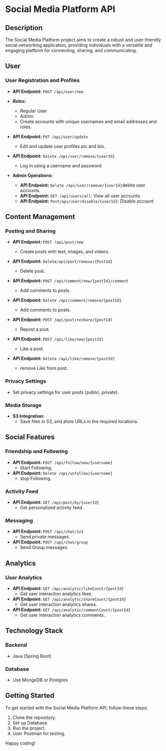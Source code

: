 # Social Media Platform API

## Description

The Social Media Platform project aims to create a robust and user-friendly social networking application, providing individuals with a versatile and engaging platform for connecting, sharing, and communicating.

## User

### User Registration and Profiles

- **API Endpoint:** `POST /api/user/new`
- **_Roles:_**
  - Regular User
  - Admin
  - Create accounts with unique usernames and email addresses and roles.
- **API Endpoint:** `PUT /api/user/update`

  - Edit and update user profiles pic and bio.

- **API Endpoint:** `Delete /api/user/remove/{userId}`

  - Log in using a username and password.

- **Admin Operations:**
  - **API Endpoint:** `Delete /api/user/remove/{userId}`delete user accounts.
  - **API Endpoint:** `GET /api/users/all`: View all user accounts.
  - **API Endpoint:** `Post/api/user/disable/{userId}`: Disable account

## Content Management

### Posting and Sharing

- **API Endpoint:** `POST /api/post/new`

  - Create posts with text, images, and videos.

- **API Endpoint:** `Delete/api/post/remove/{PostId}`

  - Delete post.

- **API Endpoint:** `POST /api/comment/new/{postId}/comment`
  - Add comments to posts.
- **API Endpoint:** `Delete /api/comment/remove/{postId}`

  - Add comments to posts.

- **API Endpoint:** `POST /api/post/reshare/{postId)`

  - Repost a post.

- **API Endpoint:** `POST /api/like/new/{postId)`
  - Like a post.
- **API Endpoint:** `Delete /api/like/remove/{postId)`
  - remove Like from post.

### Privacy Settings

- Set privacy settings for user posts (public, private).

### Media Storage

- **S3 Integration:**
  - Save files in S3, and store URLs in the required locations.

## Social Features

### Friendship and Following

- **API Endpoint:** `POST /api/follow/new/{username}`
  - Start Following.
- **API Endpoint:** `Delete /api/unfollow/{username}`
  - stop Following.

### Activity Feed

- **API Endpoint:** `GET /api/post/by/{userId}`
  - Get personalized activity feed.

### Messaging

- **API Endpoint:** `POST /api/chat/1v1`
  - Send private messages.
- **API Endpoint:** `POST /api/chat/group`
  - Send Group messages.

## Analytics

### User Analytics

- **API Endpoint:** `GET /api/analytic/likeCount/{postId}`
  - Get user interaction analytics likes.
- **API Endpoint:** `GET /api/analytic/shareCount/{postId}`
  - Get user interaction analytics shares.
- **API Endpoint:** `GET /api/analytic/commentCount/{postId}`
  - Get user interaction analytics comments.

## Technology Stack

### Backend

- Java (Spring Boot)

### Database

- Use MongoDB or Postgres

## Getting Started

To get started with the Social Media Platform API, follow these steps:

1. Clone the repository.
2. Set up Database.
3. Run the project.
4. User Postman for testing.

Happy coding!
